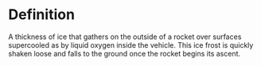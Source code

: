 # Definition

A thickness of ice that gathers on the outside of a rocket over surfaces
supercooled as by liquid oxygen inside the vehicle. This ice frost is
quickly shaken loose and falls to the ground once the rocket begins its
ascent.
